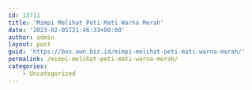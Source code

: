 ```yaml
---
id: 13711
title: 'Mimpi Melihat Peti Mati Warna Merah'
date: '2023-02-05T21:46:33+00:00'
author: admin
layout: post
guid: 'https://bos.awn.biz.id/mimpi-melihat-peti-mati-warna-merah/'
permalink: /mimpi-melihat-peti-mati-warna-merah/
categories:
    - Uncategorized
---
```


